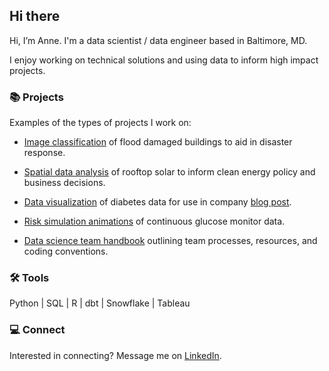 ## Hi there 

Hi, I’m Anne. I'm a data scientist / data engineer based in Baltimore, MD. 

I enjoy working on technical solutions and using data to inform high impact projects.

### 📚 Projects

Examples of the types of projects I work on:

* [Image classification](https://github.com/aeevered/emergency_response_image_detection) of flood damaged buildings to aid in disaster response.
  
* [Spatial data analysis](https://github.com/aeevered/philadelphia-solar-analysis) of rooftop solar to inform clean energy policy and business decisions.
  
* [Data visualization](https://github.com/aeevered/diabetes-data-visualizations) of diabetes data for use in company [blog post](https://www.tidepool.org/blog/celebrating-10000-donations).

* [Risk simulation animations](https://github.com/aeevered/continuous-glucose-monitor-analysis) of continuous glucose monitor data.
  
* [Data science team handbook](https://github.com/aeevered/data-science-handbook) outlining team processes, resources, and coding conventions.

### 🛠️ Tools

Python | SQL | R | dbt | Snowflake | Tableau

### 💻 Connect
Interested in connecting? Message me on [LinkedIn](https://www.linkedin.com/in/anne-evered/).
